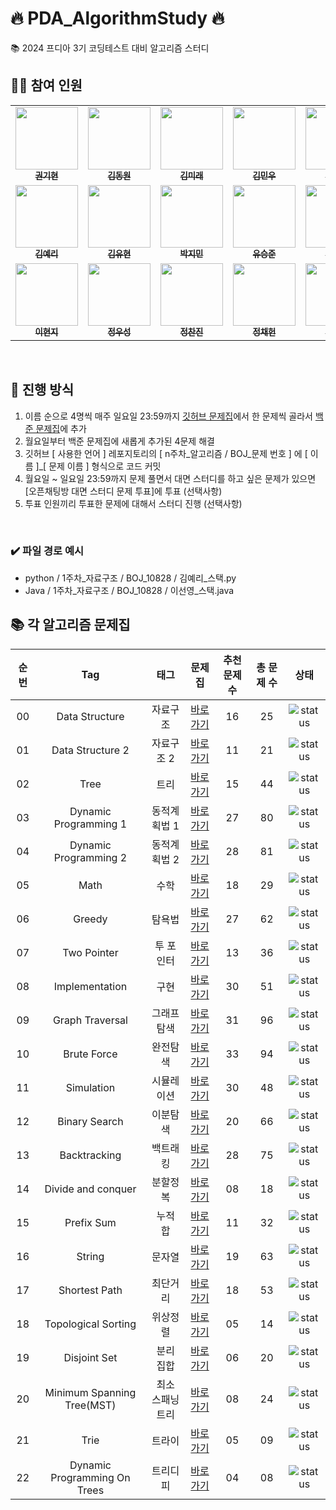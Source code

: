 # 🔥 PDA_AlgorithmStudy 🔥
📚 2024 프디아 3기 코딩테스트 대비 알고리즘 스터디

## 🙋‍♀️ 참여 인원

<table>
<tr>
<td align="center"><a href="https://github.com/kkh0331"><img src="https://avatars.githubusercontent.com/u/99806443?v=4" width="100px;" alt=""/><br /><sub><b>권기현</b></sub></a>
<td align="center"><a href="https://github.com/EastWon0103"><img src="https://avatars.githubusercontent.com/u/63653473?v=4" width="100px;" alt=""/><br /><sub><b>김동원</b></sub></a></td>
<td align="center"><a href="https://github.com/allllfo"><img src="https://avatars.githubusercontent.com/u/86925185?v=4" width="100px;" alt=""/><br /><sub><b>김미래</b></sub></a></td>
<td align="center"><a href="https://github.com/bkkmw"><img src="https://avatars.githubusercontent.com/u/78014844?v=4" width="100px;" alt=""/><br /><sub><b>김민우</b></sub></a></td>
<td align="center"><a href="https://github.com/lvolzdev"><img src="https://avatars.githubusercontent.com/u/63188042?v=4" width="100px;" alt=""/><br /><sub><b>김시은</b></sub></a></td>
<td align="center"><a href="https://github.com/KimYoungSeok15"><img src="https://avatars.githubusercontent.com/u/122508517?v=4" width="100px;" alt=""/><br /><sub><b>김영석</b></sub></a></td>
</tr>
<tr>
<td align="center"><a href="https://github.com/rlafl7942"><img src="https://avatars.githubusercontent.com/u/46741373?v=4" width="100px;" alt=""/><br /><sub><b>김예리</b></sub></a></td>
<td align="center"><a href="https://github.com/youhyeoneee"><img src="https://avatars.githubusercontent.com/u/37354574?v=4" width="100px;" alt=""/><br /><sub><b>김유현</b></sub></a></td>
<td align="center"><a href="https://github.com/jiminpark23"><img src="https://avatars.githubusercontent.com/u/122578483?v=4" width="100px;" alt=""/><br /><sub><b>박지민</b></sub></a>
<td align="center"><a href="https://github.com/SJJuunnY"><img src="https://avatars.githubusercontent.com/u/118606256?v=4" width="100px;" alt=""/><br /><sub><b>유승준</b></sub></a></td>
<td align="center"><a href="https://github.com/godltjsdud"><img src="https://avatars.githubusercontent.com/u/71091090?v=4" width="100px;" alt=""/><br /><sub><b>이선영</b></sub></a></td>
<td align="center"><a href="https://github.com/eehanseul"><img src="https://avatars.githubusercontent.com/u/129421334?v=4" width="100px;" alt=""/><br /><sub><b>이한슬</b></sub></a></td>
</tr>
<tr>
<td align="center"><a href="https://github.com/hleeat"><img src="https://avatars.githubusercontent.com/u/92327104?v=4" width="100px;" alt=""/><br /><sub><b>이현지</b></sub></a>
<td align="center"><a href="https://github.com/NOEL-code"><img src="https://avatars.githubusercontent.com/u/83216048?v=4" width="100px;" alt=""/><br /><sub><b>정우성</b></sub></a></td>
<td align="center"><a href="https://github.com/chanjin1998"><img src="https://avatars.githubusercontent.com/u/70675133?v=4" width="100px;" alt=""/><br /><sub><b>정찬진</b></sub></a></td>
<td align="center"><a href="https://github.com/chaeheonjeong"><img src="https://avatars.githubusercontent.com/u/116990111?v=4" width="100px;" alt=""/><br /><sub><b>정채헌</b></sub></a>
<td align="center"><a href="https://github.com/heeeesoo"><img src="https://avatars.githubusercontent.com/u/73633272?v=4" width="100px;" alt=""/><br /><sub><b>정희수</b></sub></a>
<td align="center"><a href="https://github.com/ekgus9701"><img src="https://avatars.githubusercontent.com/u/52192706?v=4" width="100px;" alt=""/><br /><sub><b>한다현</b></sub></a>
</tr>
</table>

<br>

## 🔎 진행 방식

1. 이름 순으로 4명씩 매주 일요일 23:59까지 [깃허브 문제집](https://github.com/tony9402/baekjoon)에서 한 문제씩 골라서 [백준 문제집](https://www.acmicpc.net/group/practice/19666)에 추가
2. 월요일부터 백준 문제집에 새롭게 추가된 4문제 해결
3. 깃허브 [ 사용한 언어 ] 레포지토리의 [ n주차_알고리즘 / BOJ_문제 번호 ] 에 [ 이름 ]_[ 문제 이름 ] 형식으로 코드 커밋
4. 월요일 ~ 일요일 23:59까지 문제 풀면서 대면 스터디를 하고 싶은 문제가 있으면 [오픈채팅방 대면 스터디 문제 투표]에 투표 (선택사항)
5. 투표 인원끼리 투표한 문제에 대해서 스터디 진행 (선택사항)

<br>

### ✔️ 파일 경로 예시
* python / 1주차_자료구조 / BOJ_10828 / 김예리_스택.py
* Java / 1주차_자료구조 / BOJ_10828 / 이선영_스택.java

## 📚 각 알고리즘 문제집

| 순번 | Tag                          | 태그                | 문제집    | 추천 문제 수 | 총 문제 수 |  상태             |
| :--: | :--------------------------: | :-----------------: | :------:  | :---------:  | :------: |:---------------:|
| 00 | Data Structure | 자료구조 | [바로가기](https://github.com/tony9402/baekjoon/tree/main/data_structure) | 16 | 25 | ![status][DONE] |
| 01 | Data Structure 2 | 자료구조 2 | [바로가기](https://github.com/tony9402/baekjoon/tree/main/data_structure2) | 11 | 21 | ![status][DONE] |
| 02 | Tree | 트리 | [바로가기](https://github.com/tony9402/baekjoon/tree/main/tree) | 15 | 44 | ![status][DONE] |
| 03 | Dynamic Programming 1 | 동적계획법 1 | [바로가기](http://github.com/tony9402/baekjoon/blob/main/dynamic_programming_1) | 27 | 80 | ![status][DONE] |
| 04 | Dynamic Programming 2 | 동적계획법 2 | [바로가기](https://github.com/tony9402/baekjoon/tree/main/dynamic_programming_2) | 28 | 81 | ![status][DONE] |
| 05 | Math | 수학 | [바로가기](http://github.com/tony9402/baekjoon/blob/main/math) | 18 | 29 | ![status][DONE] |
| 06 | Greedy | 탐욕법 | [바로가기](https://github.com/tony9402/baekjoon/tree/main/greedy) | 27 | 62 | ![status][DONE] |
| 07 | Two Pointer | 투 포인터 | [바로가기](http://github.com/tony9402/baekjoon/blob/main/two_pointer) | 13 | 36 | ![status][DONE]|
| 08 | Implementation | 구현 | [바로가기](http://github.com/tony9402/baekjoon/blob/main/implementation) | 30 | 51 | ![status][DONE]|
| 09 | Graph Traversal | 그래프 탐색 | [바로가기](https://github.com/tony9402/baekjoon/tree/main/graph_traversal) | 31 | 96 | ![status][DONE] |
| 10 | Brute Force | 완전탐색 | [바로가기](http://github.com/tony9402/baekjoon/blob/main/brute_force) | 33 | 94 | ![status][Doing] |
| 11 | Simulation | 시뮬레이션 | [바로가기](http://github.com/tony9402/baekjoon/blob/main/simulation) | 30 | 48 | ![status][Doing] |
| 12 | Binary Search | 이분탐색 | [바로가기](http://github.com/tony9402/baekjoon/blob/main/binary_search) | 20 | 66 | ![status][Doing] |
| 13 | Backtracking | 백트래킹 | [바로가기](http://github.com/tony9402/baekjoon/blob/main/backtracking) | 28 | 75 | ![status][Doing] |
| 14 | Divide and conquer | 분할정복 | [바로가기](http://github.com/tony9402/baekjoon/blob/main/divide_and_conquer) | 08 | 18 | ![status][Doing] |
| 15 | Prefix Sum | 누적 합 | [바로가기](http://github.com/tony9402/baekjoon/blob/main/prefix_sum) | 11 | 32 | ![status][Doing] |
| 16 | String | 문자열 | [바로가기](https://github.com/tony9402/baekjoon/tree/main/string) | 19 | 63 | ![status][Doing] |
| 17 | Shortest Path | 최단거리 | [바로가기](https://github.com/tony9402/baekjoon/tree/main/shortest_path) | 18 | 53 | ![status][Doing] |
| 18 | Topological Sorting | 위상정렬 | [바로가기](https://github.com/tony9402/baekjoon/tree/main/topological_sorting) | 05 | 14 | ![status][Doing] |
| 19 | Disjoint Set | 분리 집합 | [바로가기](https://github.com/tony9402/baekjoon/tree/main/disjoint_set) | 06 | 20 | ![status][Doing] |
| 20 | Minimum Spanning Tree(MST) | 최소 스패닝 트리 | [바로가기](https://github.com/tony9402/baekjoon/tree/main/minimum_spanning_tree) | 08 | 24 | ![status][Doing] |
| 21 | Trie | 트라이 | [바로가기](https://github.com/tony9402/baekjoon/tree/main/trie) | 05 | 09 | ![status][Doing] |
| 22 | Dynamic Programming On Trees | 트리디피 | [바로가기](https://github.com/tony9402/baekjoon/tree/main/dynamic_programming_on_trees) | 04 | 08 | ![status][Doing] |

[DOING]: https://img.shields.io/badge/-DOING-31AE0F
[DONE]: https://img.shields.io/badge/-DONE-0885CC
